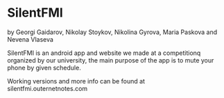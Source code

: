 SilentFMI
=========
by Georgi Gaidarov, Nikolay Stoykov, Nikolina Gyrova, Maria Paskova and Nevena Vlaseva


SilentFMI is an android app and website we made at a competitionq organized by our university,
the main purpose of the app is to mute your phone by given schedule.

Working versions and more info can be found at silentfmi.outernetnotes.com
